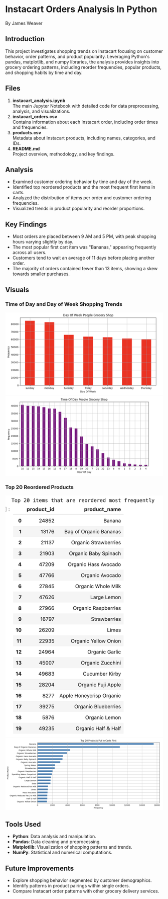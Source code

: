 # Instacart Orders Analysis In Python  
By James Weaver

## Introduction  
This project investigates shopping trends on Instacart focusing on customer behavior, order patterns, and product popularity. Leveraging Python's pandas, matplotlib, and numpy libraries, the analysis provides insights into grocery ordering patterns, including reorder frequencies, popular products, and shopping habits by time and day.

## Files  
1. **instacart_analysis.ipynb**  
   The main Jupyter Notebook with detailed code for data preprocessing, analysis, and visualizations.  
2. **instacart_orders.csv**  
   Contains information about each Instacart order, including order times and frequencies.  
3. **products.csv**  
   Metadata about Instacart products, including names, categories, and IDs.  
4. **README.md**  
   Project overview, methodology, and key findings.

## Analysis  
- Examined customer ordering behavior by time and day of the week.  
- Identified top reordered products and the most frequent first items in carts.  
- Analyzed the distribution of items per order and customer ordering frequencies.  
- Visualized trends in product popularity and reorder proportions.

## Key Findings  
- Most orders are placed between 9 AM and 5 PM, with peak shopping hours varying slightly by day.  
- The most popular first cart item was "Bananas," appearing frequently across all users.  
- Customers tend to wait an average of 11 days before placing another order.  
- The majority of orders contained fewer than 13 items, showing a skew towards smaller purchases.  

## Visuals  
### Time of Day and Day of Week Shopping Trends  
![Time of Day and Day of Week Shopping Trends](dayofweekpeopleshopmost.png) 
![](timeofhourpeopleshop.png) 

### Top 20 Reordered Products  
![Top 20 Reordered Products](top20reordereditems.png)
![Top 20 Products People Put In Their Cart First](top20itemsfirst.png)  

## Tools Used  
- **Python**: Data analysis and manipulation.  
- **Pandas**: Data cleaning and preprocessing.  
- **Matplotlib**: Visualization of shopping patterns and trends.  
- **NumPy**: Statistical and numerical computations.  

## Future Improvements  
- Explore shopping behavior segmented by customer demographics.  
- Identify patterns in product pairings within single orders.  
- Compare Instacart order patterns with other grocery delivery services.  
